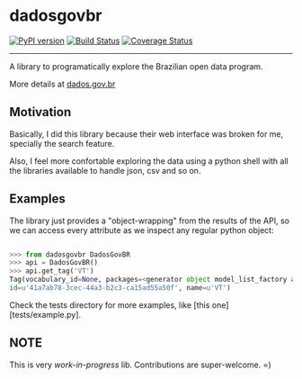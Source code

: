 # dadosgovbr

[![PyPI version](https://badge.fury.io/py/dadosgovbr.svg)](http://badge.fury.io/py/dadosgovbr)
[![Build Status](https://travis-ci.org/georgeyk/dadosgovbr.svg?branch=master)](https://travis-ci.org/georgeyk/dadosgovbr)
[![Coverage Status](https://coveralls.io/repos/georgeyk/dadosgovbr/badge.svg?branch=master)](https://coveralls.io/r/georgeyk/dadosgovbr?branch=master)


---

A library to programatically explore the Brazilian open data program.

More details at [dados.gov.br][1]

## Motivation

Basically, I did this library because their web interface was broken for me, specially the search feature.

Also, I feel more confortable exploring the data using a python shell with all the libraries available to handle json,
csv and so on.


## Examples

The library just provides a "object-wrapping" from the results of the API, so we can access every attribute as we
inspect any regular python object:

```python

>>> from dadosgovbr DadosGovBR
>>> api = DadosGovBR()
>>> api.get_tag('VT')
Tag(vocabulary_id=None, packages=<generator object model_list_factory at 0x7f7dac17af00>, display_name=u'VT',
id=u'41a7ab78-3cec-44a3-b2c3-ca15ad55a50f', name=u'VT')
```

Check the tests directory for more examples, like [this one][tests/example.py].


## NOTE

This is very *work-in-progress* lib.
Contributions are super-welcome. =)


[1]: http://dados.gov.br/dataset
